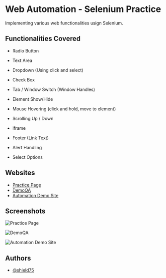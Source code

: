 
# Web Automation -  Selenium Practice
Implementing various web functionalities usign Selenium.



## Functionalities Covered

- Radio Button

- Text Area

- Dropdown (Using click and select)

- Check Box

- Tab / Window Switch (Window Handles)

- Element Show/Hide

- Mouse Hovering (click and hold, move to element)

- Scrolling Up / Down 

- iframe

- Footer (Link Text)

- Alert Handling

- Select Options
## Websites

 - [Practice Page](![2](https://github.com/shield75/Selenium-Functionalitues/assets/77926360/c37c4f0d-34c3-4a7b-a1ee-f76c1a186686))
 - [DemoQA](![3](https://github.com/shield75/Selenium-Functionalitues/assets/77926360/7be6d12f-a4c7-434b-82b3-e06c6e7afecf))
 - [Automation Demo Site](https://demo.automationtesting.in/Selectable.html)


## Screenshots

![Practice Page](![2](https://github.com/shield75/Selenium-Functionalitues/assets/77926360/c37c4f0d-34c3-4a7b-a1ee-f76c1a186686))

![DemoQA](![3](https://github.com/shield75/Selenium-Functionalitues/assets/77926360/7be6d12f-a4c7-434b-82b3-e06c6e7afecf))

![Automation Demo Site](![1](https://github.com/shield75/Selenium-Functionalitues/assets/77926360/d14058bd-2141-418b-8c63-8f844507594e))




## Authors

- [@shield75](https://github.com/shield75)

